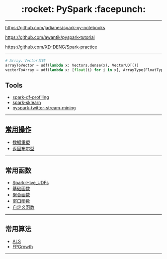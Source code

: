 <h1 align = "center">:rocket: PySpark :facepunch:</h1>

---
https://github.com/jadianes/spark-py-notebooks

https://github.com/awantik/pyspark-tutorial

https://github.com/XD-DENG/Spark-practice


---
```python
# Array、Vector互转
arrayToVector = udf(lambda x: Vectors.dense(x), VectorUDT())
vectorToArray = udf(lambda x: [float(i) for i in x], ArrayType(FloatType()))
```
## Tools
- [spark-df-profiling][5]
- [spark-sklearn][6]
- [pyspark-twitter-stream-mining][7]

---
## [常用操作][11]
- [数据重塑][13]
- [返回布尔型][12]

---
## 常用函数
- [Spark-Hive_UDFs][8]
- [基础函数][1]
- [聚合函数][2]
- [窗口函数][3]
- [自定义函数][4]

---
## 常用算法
- [ALS][21]
- [FPGrowth][22]









---
[11]: https://github.com/Jie-Yuan/0_BigData/tree/master/3_Pyspark/1_CommonOperation
[12]: https://github.com/Jie-Yuan/0_BigData/blob/master/3_Pyspark/1_CommonOperation/ReturnBoolean.md
[13]: https://github.com/Jie-Yuan/0_BigData/blob/master/3_Pyspark/1_CommonOperation/DataReshape.md

[21]: http://nbviewer.jupyter.org/github/Jie-Yuan/0_BigData/blob/master/3_Pyspark/2_PysparkML/ALS.ipynb
[22]: https://github.com/Jie-Yuan/0_BigData/blob/master/3_Pyspark/2_PysparkML/FPGrowth.md

[1]: https://github.com/Jie-Yuan/MyTools/blob/master/5_Spark-Hive_UDFs/CommonFunction.md
[2]: http://blog.csdn.net/skywalker_only/article/details/38823387
[3]: https://github.com/Jie-Yuan/MyTools/blob/master/5_Spark-Hive_UDFs/WindowFunctions.md
[4]: https://github.com/Jie-Yuan/MyTools/tree/master/5_Spark-Hive_UDFs
[5]: https://github.com/julioasotodv/spark-df-profiling
[6]: https://github.com/databricks/spark-sklearn
[7]: https://github.com/ambodi/pyspark-twitter-stream-mining
[8]: https://github.com/Jie-Yuan/MyTools/tree/master/5_Spark-Hive_UDFs
